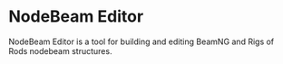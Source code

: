 NodeBeam Editor
==============

NodeBeam Editor is a tool for building and editing BeamNG and Rigs of Rods nodebeam structures.
